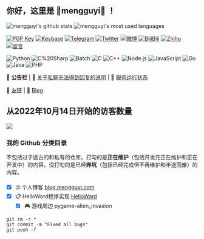 ## 你好，这里是 🌸mengguyi🌈 ！

![mengguyi's github stats](https://github-readme-stats.mengguyi.com/api?username=mengguyi&show_icons=true&theme=material-palenight) ![mengguyi's most used languages](https://github-readme-stats.mengguyi.com/api/top-langs?username=mengguyi&layout=compact&theme=material-palenight)

[![PGP Key](https://img.shields.io/badge/-PGPkey-0093DD?logo=GNU%20Privacy%20Guard&labelColor=0093DD&logoColor=fff)](https://github.com/mengguyi/pubkey)
[![Keybase](https://img.shields.io/badge/-Keybase-33A0FF?logo=Keybase&labelColor=33A0FF&logoColor=fff)](https://keybase.io/mengguyimgyqqcom)
[![Telegram](https://img.shields.io/badge/-Telegram-2CA5E0?logo=Telegram&labelColor=2CA5E0&logoColor=fff)](https://t.me/mengguyi_diary)
[![Twitter](https://img.shields.io/badge/-Twitter-1DA1F2?logo=Twitter&labelColor=1DA1F2&logoColor=fff)](https://twitter.com/mengguyi)
[![微博](https://img.shields.io/badge/-微博-E6162D?logo=Sina%20Weibo&labelColor=E6162D&logoColor=fff)](https://weibo.com/u/7706678689)
[![BiliBili](https://img.shields.io/badge/-BiliBili-00a1d6?logo=bilibili&logoColor=fff)](https://space.bilibili.com/474814653)
[![Zhihu](https://img.shields.io/badge/-Zhihu-0e88eB?logo=zhihu&logoColor=fff)](https://www.zhihu.com/people/mengguyi)
[![留言](https://img.shields.io/badge/-留言-7719AA?logo=Microsoft%20OneNote&labelColor=7719AA&logoColor=fff)](https://gist.github.com/mgy-qyqf/6447e53103c1e796f25c10a88caf73c7)

![Python](https://img.shields.io/badge/-Python-3776AB?style=flat-square&logo=Python&labelColor=3776AB&logoColor=fff)
![C%20Sharp](https://img.shields.io/badge/-C%23-239120?style=flat-square&logo=C%20Sharp&labelColor=239120&logoColor=fff)
![Batch](https://img.shields.io/badge/-Batch-4d4d4d?style=flat-square&logo=windows%20terminal&logoColor=fff)
![C](https://img.shields.io/badge/-C-a8b9cc?style=flat-square&logo=C&logoColor=fff)
![C++](https://img.shields.io/badge/-C%2b%2b-00599c?style=flat-square&logo=C%2b%2b&logoColor=fff)
![Node.js](https://img.shields.io/badge/-Node.js-339933?style=flat-square&logo=Node.js&logoColor=fff)
![JavaScript](https://img.shields.io/badge/-JavaScript-e5cd0c?style=flat-square&logo=JavaScript&labelColor=f7df1e&logoColor=000)
![Go](https://img.shields.io/badge/-Go-00ADD8?style=flat-square&logo=Go&labelColor=00ADD8&logoColor=fff)
![Java](https://img.shields.io/badge/-Java-007396?style=flat-square&logo=Java&labelColor=007396&logoColor=fff)
![PHP](https://img.shields.io/badge/-PHP-777bb3?style=flat-square&logo=php&labelColor=777bb3&logoColor=fff)

📜 **公告栏** | 💬 [关于私聊无法得到回复的说明](https://gist.github.com/mengguyi/1a50976bca47664f7435a908737d6078) | 🚀 [服务运行状态](https://mengguyistatus.com/)

🥰 [友链](https://blog.mengguyi.com/articles/friends.html) | 🛂 [Blog](https://blog.mengguyi.com/)

## 从2022年10月14日开始的访客数量

![](https://count.getloli.com/get/@mengguyi.github.readme)

### 我的 Github 分类目录

不包括过于远古的和私有的仓库，打勾的是**正在维护**（包括开发完正在维护和正在开发中）的内容，没打勾的是已经**弃坑**（包括已经完成但不再维护和半途而废）的内容。
- [x] ⛱ 个人博客 [blog.mengguyi.com](https://github.com/mengguyi/mengguyi.github.io)
- [x] 📋 HelloWord程序实现 [HelloWord](https://github.com/mgy-qyqf/HelloWord)
   - [x] 🎮 游戏周边
pygame-alien_invasion

```
git rm -r *
git commit -m "Fixed all bugs"
git push -f
```
[comment]: <> (相册)
[comment]: <> (https://img.shields.io/badge/-相册-E4405F?logo=Instagram&labelColor=E4405F&logoColor=fff)
[comment]: <> (null)

[comment]: <> (提问箱)
[comment]: <> (https://img.shields.io/badge/-？%20提问箱-FF4088)
[comment]: <> (null)

[comment]: <> (Donate 捐助)
[comment]: <> (https://img.shields.io/badge/-Donate%20捐助-F7931A?logo=Bitcoin&labelColor=F7931A&logoColor=fff)
[comment]: <> (null)

[comment]: <> (Objective-C)
[comment]: <> (https://img.shields.io/badge/-ObjectiveC-888?style=flat-square)

[comment]: <> (Swift)
[comment]: <> (https://img.shields.io/badge/-Swift-FA7343?style=flat-square&logo=Swift&labelColor=FA7343&logoColor=fff)

[comment]: <> (Flutter)
[comment]: <> (https://img.shields.io/badge/-Flutter-02569B?style=flat-square&logo=Flutter&labelColor=02569B&logoColor=fff)

[comment]: <> (Ruby)
[comment]: <> (https://img.shields.io/badge/-Ruby-CC342D?style=flat-square&logo=Ruby&labelColor=CC342D&logoColor=fff)

[comment]: <> (WTCD)
[comment]: <> (https://img.shields.io/badge/-WTCD-667881?style=flat-square)

[comment]: <> (VB)
[comment]: <> (https://img.shields.io/badge/-VB-31A8FF?style=flat-square)
